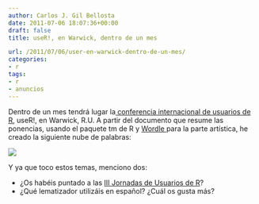 ```yaml
---
author: Carlos J. Gil Bellosta
date: 2011-07-06 18:07:36+00:00
draft: false
title: useR!, en Warwick, dentro de un mes

url: /2011/07/06/user-en-warwick-dentro-de-un-mes/
categories:
- r
tags:
- r
- anuncios
---
```


Dentro de un mes tendrá lugar la[ conferencia internacional de usuarios de R](http://www.warwick.ac.uk/statsdept/user-2011/), useR!, en Warwick, R.U. A partir del documento que resume las ponencias, usando el paquete tm de R y [Wordle ](http://www.wordle.net/)para la parte artística, he creado la siguiente nube de palabras:

[![](/wp-uploads/2011/07/wordle_user_conferences.png#center)
](/wp-uploads/2011/07/wordle_user_conferences.png#center)

Y ya que toco estos temas, menciono dos:



* ¿Os habéis puntado a las [III Jornadas de Usuarios de R](http://www.usar.org.es)?
* ¿Qué lematizador utilizáis en español? ¿Cuál os gusta más?

